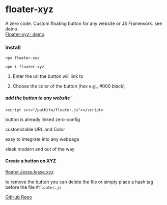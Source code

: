 
# floater-xyz
A zero code. Custom floating button for  any website or JS Framework. see demo.  
<a href="https://pub-c1de1cb456e74d6bbbee111ba9e6c757.r2.dev/floater-xyz.html">Floater-xyz- demo</a>

###  install
```
npx floater-xyz
```
```
npm i floater-xyz
```

1. Enter the url the button will link to

2. Choose the color of the button
    (hex e.g., #000 black)

##### add the button to any website`
```
<script src="/path/to/floater.js"></script>
```
button is already linked zero-config

 customizable URL and Color

easy to integrate into any webpage

sleek modern and out of the way

####  Create a button on XYZ
<a href="https://floater.jessejesse.xyz">floater.JesseJesse.xyz</a>

to remove the button you can delete the file or simply place a hash tag before the file #<code>floater.js</code><br>

[GitHub Repo](https://Github.com/sudo-self/Floater-xyz)
